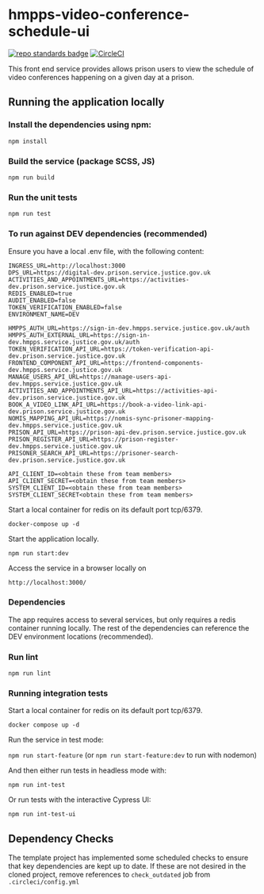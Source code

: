 # hmpps-video-conference-schedule-ui
[![repo standards badge](https://img.shields.io/badge/endpoint.svg?&style=flat&logo=github&url=https%3A%2F%2Foperations-engineering-reports.cloud-platform.service.justice.gov.uk%2Fapi%2Fv1%2Fcompliant_public_repositories%2Fhmpps-video-conference-schedule-ui)](https://operations-engineering-reports.cloud-platform.service.justice.gov.uk/public-github-repositories.html#hmpps-video-conference-schedule-ui "Link to report")
[![CircleCI](https://circleci.com/gh/ministryofjustice/hmpps-video-conference-schedule-ui-ui/tree/main.svg?style=svg)](https://circleci.com/gh/ministryofjustice/hmpps-video-conference-schedule-ui)

This front end service provides allows prison users to view the schedule of video conferences happening on a given day at a prison.

## Running the application locally

### Install the dependencies using npm:

`npm install`

### Build the service (package SCSS, JS)

`npm run build`

### Run the unit tests

`npm run test`

### To run against DEV dependencies (recommended)

Ensure you have a local .env file, with the following content:

```
INGRESS_URL=http://localhost:3000
DPS_URL=https://digital-dev.prison.service.justice.gov.uk
ACTIVITIES_AND_APPOINTMENTS_URL=https://activities-dev.prison.service.justice.gov.uk
REDIS_ENABLED=true
AUDIT_ENABLED=false
TOKEN_VERIFICATION_ENABLED=false
ENVIRONMENT_NAME=DEV

HMPPS_AUTH_URL=https://sign-in-dev.hmpps.service.justice.gov.uk/auth
HMPPS_AUTH_EXTERNAL_URL=https://sign-in-dev.hmpps.service.justice.gov.uk/auth
TOKEN_VERIFICATION_API_URL=https://token-verification-api-dev.prison.service.justice.gov.uk
FRONTEND_COMPONENT_API_URL=https://frontend-components-dev.hmpps.service.justice.gov.uk
MANAGE_USERS_API_URL=https://manage-users-api-dev.hmpps.service.justice.gov.uk
ACTIVITIES_AND_APPOINTMENTS_API_URL=https://activities-api-dev.prison.service.justice.gov.uk
BOOK_A_VIDEO_LINK_API_URL=https://book-a-video-link-api-dev.prison.service.justice.gov.uk
NOMIS_MAPPING_API_URL=https://nomis-sync-prisoner-mapping-dev.hmpps.service.justice.gov.uk
PRISON_API_URL=https://prison-api-dev.prison.service.justice.gov.uk
PRISON_REGISTER_API_URL=https://prison-register-dev.hmpps.service.justice.gov.uk
PRISONER_SEARCH_API_URL=https://prisoner-search-dev.prison.service.justice.gov.uk

API_CLIENT_ID=<obtain these from team members>
API_CLIENT_SECRET=<obtain these from team members>
SYSTEM_CLIENT_ID=<obtain these from team members>
SYSTEM_CLIENT_SECRET<obtain these from team members>
```

Start a local container for redis on its default port tcp/6379.

`docker-compose up -d`

Start the application locally.

`npm run start:dev`

Access the service in a browser locally on

`http://localhost:3000/`


### Dependencies

The app requires access to several services, but only requires a redis container running locally.
The rest of the dependencies can reference the DEV environment locations (recommended).

### Run lint

`npm run lint`

### Running integration tests

Start a local container for redis on its default port tcp/6379.

`docker compose up -d`

Run the service in test mode:

`npm run start-feature` (or `npm run start-feature:dev` to run with nodemon)

And then either run tests in headless mode with:

`npm run int-test`
 
Or run tests with the interactive Cypress UI:

`npm run int-test-ui`

## Dependency Checks

The template project has implemented some scheduled checks to ensure that key dependencies are kept up to date.
If these are not desired in the cloned project, remove references to `check_outdated` job from `.circleci/config.yml`

